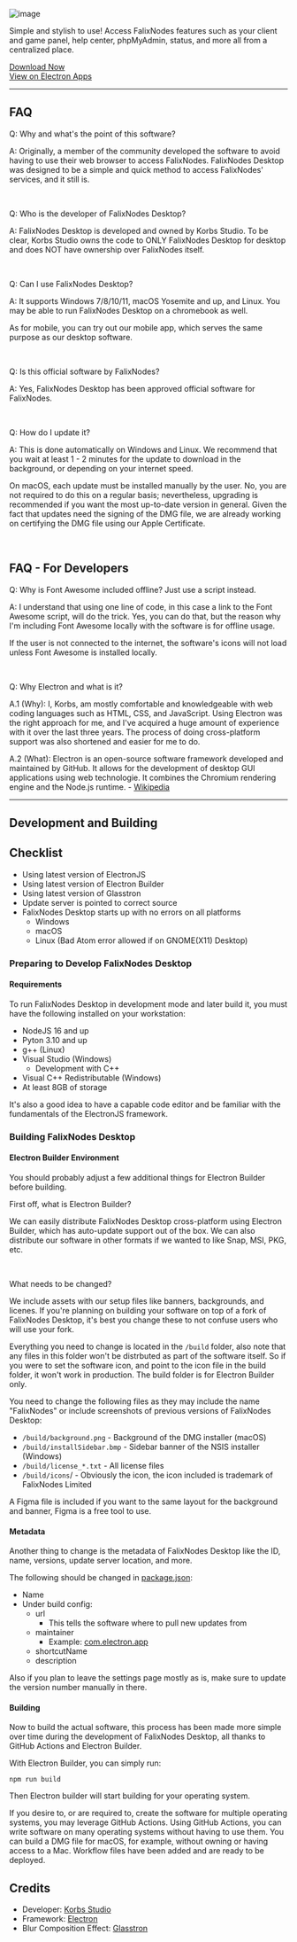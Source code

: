 ![image](https://i.imgur.com/7yzQ8u1.png)

Simple and stylish to use! Access FalixNodes features such as your client and game panel, help center, phpMyAdmin, status, and more all from a centralized place.

[Download Now](https://desktop.falixnodes.net/)  
[View on Electron Apps](https://www.electronjs.org/apps/falix-software)

___

## FAQ
Q: Why and what's the point of this software?

A: Originally, a member of the community developed the software to avoid having to use their web browser to access FalixNodes. FalixNodes Desktop was designed to be a simple and quick method to access FalixNodes' services, and it still is. 

<br/>

Q: Who is the developer of FalixNodes Desktop?

A: FalixNodes Desktop is developed and owned by Korbs Studio. To be clear, Korbs Studio owns the code to ONLY FalixNodes Desktop for desktop and does NOT have ownership over FalixNodes itself.    

<br/>

Q: Can I use FalixNodes Desktop?

A: It supports Windows 7/8/10/11, macOS Yosemite and up, and Linux. You may be able to run FalixNodes Desktop on a chromebook as well.

As for mobile, you can try out our mobile app, which serves the same purpose as our desktop software.

<br/>

Q: Is this official software by FalixNodes?

A: Yes, FalixNodes Desktop has been approved official software for FalixNodes.

<br/>

Q: How do I update it?

A: This is done automatically on Windows and Linux. We recommend that you wait at least 1 - 2 minutes for the update to download in the background, or depending on your internet speed.

On macOS, each update must be installed manually by the user. No, you are not required to do this on a regular basis; nevertheless, upgrading is recommended if you want the most up-to-date version in general. Given the fact that updates need the signing of the DMG file, we are already working on certifying the DMG file using our Apple Certificate. 

<br/>

## FAQ - For Developers
Q: Why is Font Awesome included offline? Just use a script instead.

A: I understand that using one line of code, in this case a link to the Font Awesome script, will do the trick. Yes, you can do that, but the reason why I'm including Font Awesome locally with the software is for offline usage.

If the user is not connected to the internet, the software's icons will not load unless Font Awesome is installed locally. 

<br/>

Q: Why Electron and what is it?

A.1 (Why): I, Korbs, am mostly comfortable and knowledgeable with web coding languages such as HTML, CSS, and JavaScript. Using Electron was the right approach for me, and I've acquired a huge amount of experience with it over the last three years. The process of doing cross-platform support was also shortened and easier for me to do.

A.2 (What): Electron is an open-source software framework developed and maintained by GitHub. It allows for the development of desktop GUI applications using web technologie. It combines the Chromium rendering engine and the Node.js runtime. - [Wikipedia](https://en.wikipedia.org/wiki/Electron_(software_framework))

___

## Development and Building
## Checklist
 - Using latest version of ElectronJS
 - Using latest version of Electron Builder
 - Using latest version of Glasstron
 - Update server is pointed to correct source
 - FalixNodes Desktop starts up with no errors on all platforms
   - Windows
   - macOS
   - Linux (Bad Atom error allowed if on GNOME(X11) Desktop)

### Preparing to Develop FalixNodes Desktop
#### Requirements
To run FalixNodes Desktop in development mode and later build it, you must have the following installed on your workstation:
 - NodeJS 16 and up
 - Pyton 3.10 and up
 - g++ (Linux)
 - Visual Studio (Windows)
   - Development with C++
 - Visual C++ Redistributable (Windows)
 - At least 8GB of storage

It's also a good idea to have a capable code editor and be familiar with the fundamentals of the ElectronJS framework.

### Building FalixNodes Desktop
#### Electron Builder Environment
You should probably adjust a few additional things for Electron Builder before building. 

First off, what is Electron Builder?

We can easily distribute FalixNodes Desktop cross-platform using Electron Builder, which has auto-update support out of the box. We can also distribute our software in other formats if we wanted to like Snap, MSI, PKG, etc.

<br/>

What needs to be changed?

We include assets with our setup files like banners, backgrounds, and licenes. If you're planning on building your software on top of a fork of FalixNodes Desktop, it's best you change these to not confuse users who will use your fork. 

Everything you need to change is located in the `/build` folder, also note that any files in this folder won't be distrbuted as part of the software itself. So if you were to set the software icon, and point to the icon file in the build folder, it won't work in production. The build folder is for Electron Builder only.

You need to change the following files as they may include the name "FalixNodes" or include screenshots of previous versions of FalixNodes Desktop:
 - `/build/background.png` - Background of the DMG installer (macOS)
 - `/build/installSidebar.bmp` - Sidebar banner of the NSIS installer (Windows)
 - `/build/license_*.txt` - All license files
 - `/build/icons`/ - Obviously the icon, the icon included is trademark of FalixNodes Limited

 A Figma file is included if you want to the same layout for the background and banner, Figma is a free tool to use.

#### Metadata
Another thing to change is the metadata of FalixNodes Desktop like the ID, name, versions, update server location, and more.

The following should be changed in <u>package.json</u>:
 - Name
 - Under build config:
    - url
      - This tells the software where to pull new updates from
    - maintainer
      - Example: <u>com.electron.app</u>
    - shortcutName
    - description

Also if you plan to leave the settings page mostly as is, make sure to update the version number manually in there.

#### Building
Now to build the actual software, this process has been made more simple over time during the development of FalixNodes Desktop, all thanks to GitHub Actions and Electron Builder. 

With Electron Builder, you can simply run:
```
npm run build
```

Then Electron builder will start building for your operating system.

If you desire to, or are required to, create the software for multiple operating systems, you may leverage GitHub Actions. Using GitHub Actions, you can write software on many operating systems without having to use them. You can build a DMG file for macOS, for example, without owning or having access to a Mac. Workflow files have been added and are ready to be deployed.

## Credits
 - Developer: [Korbs Studio](https://github.com/KorbsStudio/)
 - Framework: [Electron](https://electronjs.org/)
 - Blur Composition Effect: [Glasstron](https://github.com/NyaomiDEV/Glasstron/)